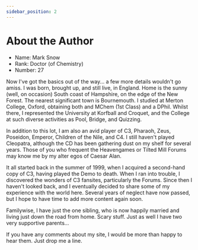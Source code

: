 ```yaml
---
sidebar_position: 2
---
```


# About the Author

- Name: Mark Snow
- Rank: Doctor (of Chemistry)
- Number: 27

Now I've got the basics out of the way... a few more details wouldn't go amiss. I was born, brought up, and still live, in England. Home is the sunny (well, on occasion) South coast of Hampshire, on the edge of the New Forest. The nearest significant town is Bournemouth. I studied at Merton College, Oxford, obtaining both and MChem (1st Class) and a DPhil. Whilst there, I represented the University at Korfball and Croquet, and the College at such diverse activities as Pool, Bridge, and Quizzing.

In addition to this lot, I am also an avid player of C3, Pharaoh, Zeus, Poseidon, Emperor, Children of the Nile, and C4. I still haven't played Cleopatra, although the CD has been gathering dust on my shelf for several years. Those of you who frequent the Heavengames or Tilted Mill Forums may know me by my alter egos of Caesar Alan.

It all started back in the summer of 1999, when I acquired a second-hand copy of C3, having played the Demo to death. When I ran into trouble, I discovered the wonders of C3 fansites, particularly the Forums. Since then I haven't looked back, and I eventually decided to share some of my experience with the world here. Several years of neglect have now passed, but I hope to have time to add more content again soon.

Familywise, I have just the one sibling, who is now happily married and living just down the road from home. Scary stuff. Just as well I have two very supportive parents...

If you have any comments about my site, I would be more than happy to hear them. Just drop me a line.
